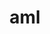 ---
title: "aml"
layout: cache
categories: [package, develop]
meta: {"versions": ["0.2.1"], "compilers": ["cce@=15.0.1", "gcc@=10.3.0", "gcc@=11.4.0", "gcc@=9.4.0", "oneapi@=2023.2.0", "oneapi@=2023.2.1"], "oss": ["rhel8", "sle_hpc15", "ubuntu20.04"], "platforms": ["linux"], "targets": ["aarch64", "neoverse_v1", "ppc64le", "x86_64", "x86_64_v3", "x86_64_v4", "zen4"], "stacks": ["e4s", "e4s-arm", "e4s-cray-rhel", "e4s-cray-sles", "e4s-neoverse_v1", "e4s-oneapi", "e4s-power", "root"], "num_specs": 16, "num_specs_by_stack": {"root": 16, "e4s-cray-rhel": 1, "e4s-cray-sles": 1, "e4s-arm": 1, "e4s-neoverse_v1": 2, "e4s-power": 1, "e4s-oneapi": 9, "e4s": 1}}
spec_details: [{"hash": "m3leyounsorsjm43lrila7mebqqbe3y2", "compiler": "cce@=15.0.1", "versions": ["0.2.1"], "os": "rhel8", "platform": "linux", "target": "zen4", "variants": ["build_system=autotools", "~cuda", "~hip", "hip-platform=none", "+hwloc", "~opencl", "~ze"], "stacks": ["root", "e4s-cray-rhel"], "size": "-", "tarball": "https://binaries.spack.io/develop/build_cache/linux-rhel8-zen4/cce-15.0.1/aml-0.2.1/linux-rhel8-zen4-cce-15.0.1-aml-0.2.1-m3leyounsorsjm43lrila7mebqqbe3y2.spack"}, {"hash": "5ky22gt3ek24bzzzqjru6evp2poc6m6s", "compiler": "gcc@=10.3.0", "versions": ["0.2.1"], "os": "sle_hpc15", "platform": "linux", "target": "x86_64_v4", "variants": ["build_system=autotools", "~cuda", "~hip", "hip-platform=none", "+hwloc", "~opencl", "~ze"], "stacks": ["root", "e4s-cray-sles"], "size": "-", "tarball": "https://binaries.spack.io/develop/build_cache/linux-sle_hpc15-x86_64_v4/gcc-10.3.0/aml-0.2.1/linux-sle_hpc15-x86_64_v4-gcc-10.3.0-aml-0.2.1-5ky22gt3ek24bzzzqjru6evp2poc6m6s.spack"}, {"hash": "dxfhzncuvnaiohg63awb4jqtuanvjpuw", "compiler": "gcc@=11.4.0", "versions": ["0.2.1"], "os": "ubuntu20.04", "platform": "linux", "target": "aarch64", "variants": ["build_system=autotools", "~cuda", "~hip", "hip-platform=none", "+hwloc", "~opencl", "~ze"], "stacks": ["e4s-arm", "root"], "size": "-", "tarball": "https://binaries.spack.io/develop/build_cache/linux-ubuntu20.04-aarch64/gcc-11.4.0/aml-0.2.1/linux-ubuntu20.04-aarch64-gcc-11.4.0-aml-0.2.1-dxfhzncuvnaiohg63awb4jqtuanvjpuw.spack"}, {"hash": "qz244usq4pgukortz7lorfg4n4h225ey", "compiler": "gcc@=11.4.0", "versions": ["0.2.1"], "os": "ubuntu20.04", "platform": "linux", "target": "neoverse_v1", "variants": ["build_system=autotools", "~cuda", "~hip", "hip-platform=none", "+hwloc", "~opencl", "~ze"], "stacks": ["e4s-neoverse_v1", "root"], "size": "-", "tarball": "https://binaries.spack.io/develop/build_cache/linux-ubuntu20.04-neoverse_v1/gcc-11.4.0/aml-0.2.1/linux-ubuntu20.04-neoverse_v1-gcc-11.4.0-aml-0.2.1-qz244usq4pgukortz7lorfg4n4h225ey.spack"}, {"hash": "lpplwyebf3i4np6fgrjwmx55ynyi35mk", "compiler": "gcc@=11.4.0", "versions": ["0.2.1"], "os": "ubuntu20.04", "platform": "linux", "target": "neoverse_v1", "variants": ["build_system=autotools", "~cuda", "~hip", "hip-platform=none", "+hwloc", "~opencl", "~ze"], "stacks": ["e4s-neoverse_v1", "root"], "size": "-", "tarball": "https://binaries.spack.io/develop/build_cache/linux-ubuntu20.04-neoverse_v1/gcc-11.4.0/aml-0.2.1/linux-ubuntu20.04-neoverse_v1-gcc-11.4.0-aml-0.2.1-lpplwyebf3i4np6fgrjwmx55ynyi35mk.spack"}, {"hash": "4uo5m3ex3zgt7osm5cd25syty43d6iaf", "compiler": "gcc@=9.4.0", "versions": ["0.2.1"], "os": "ubuntu20.04", "platform": "linux", "target": "ppc64le", "variants": ["build_system=autotools", "~cuda", "~hip", "hip-platform=none", "+hwloc", "~opencl", "~ze"], "stacks": ["root", "e4s-power"], "size": "-", "tarball": "https://binaries.spack.io/develop/build_cache/linux-ubuntu20.04-ppc64le/gcc-9.4.0/aml-0.2.1/linux-ubuntu20.04-ppc64le-gcc-9.4.0-aml-0.2.1-4uo5m3ex3zgt7osm5cd25syty43d6iaf.spack"}, {"hash": "aatlkte722aou2pop6xuo5vbpfjkrumd", "compiler": "oneapi@=2023.2.0", "versions": ["0.2.1"], "os": "ubuntu20.04", "platform": "linux", "target": "x86_64", "variants": ["build_system=autotools", "~cuda", "~hip", "hip-platform=none", "+hwloc", "~opencl", "+ze"], "stacks": ["e4s-oneapi", "root"], "size": "-", "tarball": "https://binaries.spack.io/develop/build_cache/linux-ubuntu20.04-x86_64/oneapi-2023.2.0/aml-0.2.1/linux-ubuntu20.04-x86_64-oneapi-2023.2.0-aml-0.2.1-aatlkte722aou2pop6xuo5vbpfjkrumd.spack"}, {"hash": "v2aqhvygu7nw7qnuyoa6jbbapd2l47jf", "compiler": "gcc@=11.4.0", "versions": ["0.2.1"], "os": "ubuntu20.04", "platform": "linux", "target": "x86_64_v3", "variants": ["build_system=autotools", "~cuda", "~hip", "hip-platform=none", "+hwloc", "~opencl", "~ze"], "stacks": ["root", "e4s"], "size": "-", "tarball": "https://binaries.spack.io/develop/build_cache/linux-ubuntu20.04-x86_64_v3/gcc-11.4.0/aml-0.2.1/linux-ubuntu20.04-x86_64_v3-gcc-11.4.0-aml-0.2.1-v2aqhvygu7nw7qnuyoa6jbbapd2l47jf.spack"}, {"hash": "rinsszsgq64wy34kgcx7jxuzbgxyk7c3", "compiler": "oneapi@=2023.2.0", "versions": ["0.2.1"], "os": "ubuntu20.04", "platform": "linux", "target": "x86_64_v3", "variants": ["build_system=autotools", "~cuda", "~hip", "hip-platform=none", "+hwloc", "~opencl", "+ze"], "stacks": ["e4s-oneapi", "root"], "size": "-", "tarball": "https://binaries.spack.io/develop/build_cache/linux-ubuntu20.04-x86_64_v3/oneapi-2023.2.0/aml-0.2.1/linux-ubuntu20.04-x86_64_v3-oneapi-2023.2.0-aml-0.2.1-rinsszsgq64wy34kgcx7jxuzbgxyk7c3.spack"}, {"hash": "w24fojsvixflscto5cz3jwbr3o5r3nuu", "compiler": "oneapi@=2023.2.0", "versions": ["0.2.1"], "os": "ubuntu20.04", "platform": "linux", "target": "x86_64_v3", "variants": ["build_system=autotools", "~cuda", "~hip", "hip-platform=none", "+hwloc", "~opencl", "+ze"], "stacks": ["e4s-oneapi", "root"], "size": "-", "tarball": "https://binaries.spack.io/develop/build_cache/linux-ubuntu20.04-x86_64_v3/oneapi-2023.2.0/aml-0.2.1/linux-ubuntu20.04-x86_64_v3-oneapi-2023.2.0-aml-0.2.1-w24fojsvixflscto5cz3jwbr3o5r3nuu.spack"}, {"hash": "j3zhold5f2omrs27fdsmijxc3yd3fwnl", "compiler": "oneapi@=2023.2.0", "versions": ["0.2.1"], "os": "ubuntu20.04", "platform": "linux", "target": "x86_64_v3", "variants": ["build_system=autotools", "~cuda", "~hip", "hip-platform=none", "+hwloc", "~opencl", "~ze"], "stacks": ["e4s-oneapi", "root"], "size": "-", "tarball": "https://binaries.spack.io/develop/build_cache/linux-ubuntu20.04-x86_64_v3/oneapi-2023.2.0/aml-0.2.1/linux-ubuntu20.04-x86_64_v3-oneapi-2023.2.0-aml-0.2.1-j3zhold5f2omrs27fdsmijxc3yd3fwnl.spack"}, {"hash": "g7kkq6u6tfbfg3qgi62mdhghnstju23u", "compiler": "oneapi@=2023.2.1", "versions": ["0.2.1"], "os": "ubuntu20.04", "platform": "linux", "target": "x86_64_v3", "variants": ["build_system=autotools", "~cuda", "~hip", "hip-platform=none", "+hwloc", "~opencl", "+ze"], "stacks": ["e4s-oneapi", "root"], "size": "-", "tarball": "https://binaries.spack.io/develop/build_cache/linux-ubuntu20.04-x86_64_v3/oneapi-2023.2.1/aml-0.2.1/linux-ubuntu20.04-x86_64_v3-oneapi-2023.2.1-aml-0.2.1-g7kkq6u6tfbfg3qgi62mdhghnstju23u.spack"}, {"hash": "ahpuokli2hbrrf7ak7agdh4y57zsfgpi", "compiler": "oneapi@=2023.2.1", "versions": ["0.2.1"], "os": "ubuntu20.04", "platform": "linux", "target": "x86_64_v3", "variants": ["build_system=autotools", "~cuda", "~hip", "hip-platform=none", "+hwloc", "~opencl", "~ze"], "stacks": ["e4s-oneapi", "root"], "size": "-", "tarball": "https://binaries.spack.io/develop/build_cache/linux-ubuntu20.04-x86_64_v3/oneapi-2023.2.1/aml-0.2.1/linux-ubuntu20.04-x86_64_v3-oneapi-2023.2.1-aml-0.2.1-ahpuokli2hbrrf7ak7agdh4y57zsfgpi.spack"}, {"hash": "4g5xwg5ge3j34xqz3jt2e4bm5im2vme3", "compiler": "oneapi@=2023.2.1", "versions": ["0.2.1"], "os": "ubuntu20.04", "platform": "linux", "target": "x86_64_v3", "variants": ["build_system=autotools", "~cuda", "~hip", "hip-platform=none", "+hwloc", "~opencl", "+ze"], "stacks": ["e4s-oneapi", "root"], "size": "-", "tarball": "https://binaries.spack.io/develop/build_cache/linux-ubuntu20.04-x86_64_v3/oneapi-2023.2.1/aml-0.2.1/linux-ubuntu20.04-x86_64_v3-oneapi-2023.2.1-aml-0.2.1-4g5xwg5ge3j34xqz3jt2e4bm5im2vme3.spack"}, {"hash": "z7uvkhpuaxz3gpktslc347hizb5xthoc", "compiler": "oneapi@=2023.2.1", "versions": ["0.2.1"], "os": "ubuntu20.04", "platform": "linux", "target": "x86_64_v3", "variants": ["build_system=autotools", "~cuda", "~hip", "hip-platform=none", "+hwloc", "~opencl", "+ze"], "stacks": ["e4s-oneapi", "root"], "size": "-", "tarball": "https://binaries.spack.io/develop/build_cache/linux-ubuntu20.04-x86_64_v3/oneapi-2023.2.1/aml-0.2.1/linux-ubuntu20.04-x86_64_v3-oneapi-2023.2.1-aml-0.2.1-z7uvkhpuaxz3gpktslc347hizb5xthoc.spack"}, {"hash": "7owu23qdbsymyv7a65zlid5g3hjvj75a", "compiler": "oneapi@=2023.2.1", "versions": ["0.2.1"], "os": "ubuntu20.04", "platform": "linux", "target": "x86_64_v3", "variants": ["build_system=autotools", "~cuda", "~hip", "hip-platform=none", "+hwloc", "~opencl", "+ze"], "stacks": ["e4s-oneapi", "root"], "size": "-", "tarball": "https://binaries.spack.io/develop/build_cache/linux-ubuntu20.04-x86_64_v3/oneapi-2023.2.1/aml-0.2.1/linux-ubuntu20.04-x86_64_v3-oneapi-2023.2.1-aml-0.2.1-7owu23qdbsymyv7a65zlid5g3hjvj75a.spack"}]
---